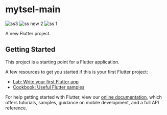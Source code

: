 # mytsel-main
![ss3](https://user-images.githubusercontent.com/100400961/157167142-c4fad25c-d7b1-4356-b0f4-ee0d9f7fd917.JPG)
![ss new 2](https://user-images.githubusercontent.com/100400961/157167145-d6543679-1582-4aa0-9465-6ac27a2ea460.JPG)
![ss 1](https://user-images.githubusercontent.com/100400961/157167146-3344956f-55e8-476b-b0fc-86204c5f224c.JPG)

A new Flutter project.

## Getting Started

This project is a starting point for a Flutter application.

A few resources to get you started if this is your first Flutter project:

- [Lab: Write your first Flutter app](https://flutter.dev/docs/get-started/codelab)
- [Cookbook: Useful Flutter samples](https://flutter.dev/docs/cookbook)

For help getting started with Flutter, view our
[online documentation](https://flutter.dev/docs), which offers tutorials,
samples, guidance on mobile development, and a full API reference.
